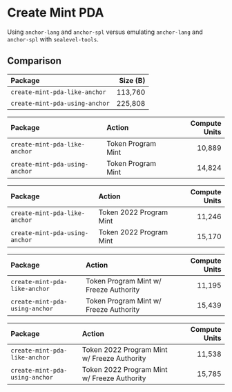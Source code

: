# Create Mint PDA

Using `anchor-lang` and `anchor-spl` versus emulating `anchor-lang` and `anchor-spl` with
`sealevel-tools`.

## Comparison

| Package                        | Size (B)
| :----------------------------- | -------:
| `create-mint-pda-like-anchor`  | 113,760
| `create-mint-pda-using-anchor` | 225,808

| Package                        | Action             | Compute Units
| :----------------------------- | :----------------- | ------------:
| `create-mint-pda-like-anchor`  | Token Program Mint | 10,889
| `create-mint-pda-using-anchor` | Token Program Mint | 14,824

| Package                        | Action                  | Compute Units
| :----------------------------- | :---------------------- | ------------:
| `create-mint-pda-like-anchor`  | Token 2022 Program Mint | 11,246
| `create-mint-pda-using-anchor` | Token 2022 Program Mint | 15,170

| Package                        | Action                                 | Compute Units
| :----------------------------- | :------------------------------------- | ------------:
| `create-mint-pda-like-anchor`  | Token Program Mint w/ Freeze Authority | 11,195
| `create-mint-pda-using-anchor` | Token Program Mint w/ Freeze Authority | 15,439

| Package                        | Action                                      | Compute Units
| :----------------------------- | :------------------------------------------ | ------------:
| `create-mint-pda-like-anchor`  | Token 2022 Program Mint w/ Freeze Authority | 11,538
| `create-mint-pda-using-anchor` | Token 2022 Program Mint w/ Freeze Authority | 15,785
